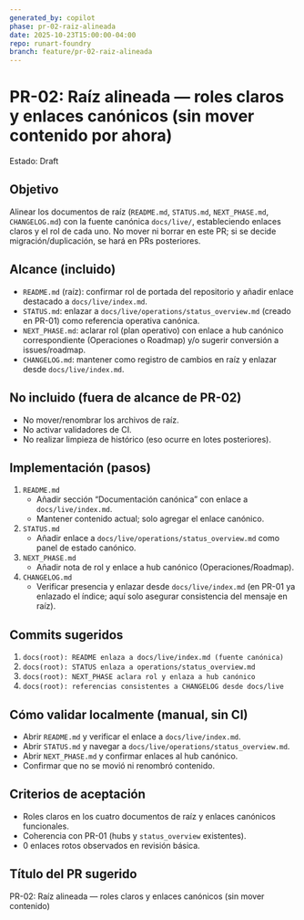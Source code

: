 ```yaml
---
generated_by: copilot
phase: pr-02-raiz-alineada
date: 2025-10-23T15:00:00-04:00
repo: runart-foundry
branch: feature/pr-02-raiz-alineada
---
```


# PR-02: Raíz alineada — roles claros y enlaces canónicos (sin mover contenido por ahora)

Estado: Draft

## Objetivo
Alinear los documentos de raíz (`README.md`, `STATUS.md`, `NEXT_PHASE.md`, `CHANGELOG.md`) con la fuente canónica `docs/live/`, estableciendo enlaces claros y el rol de cada uno. No mover ni borrar en este PR; si se decide migración/duplicación, se hará en PRs posteriores.

## Alcance (incluido)
- `README.md` (raíz): confirmar rol de portada del repositorio y añadir enlace destacado a `docs/live/index.md`.
- `STATUS.md`: enlazar a `docs/live/operations/status_overview.md` (creado en PR-01) como referencia operativa canónica.
- `NEXT_PHASE.md`: aclarar rol (plan operativo) con enlace a hub canónico correspondiente (Operaciones o Roadmap) y/o sugerir conversión a issues/roadmap.
- `CHANGELOG.md`: mantener como registro de cambios en raíz y enlazar desde `docs/live/index.md`.

## No incluido (fuera de alcance de PR-02)
- No mover/renombrar los archivos de raíz.
- No activar validadores de CI.
- No realizar limpieza de histórico (eso ocurre en lotes posteriores).

## Implementación (pasos)
1) `README.md`
	- Añadir sección “Documentación canónica” con enlace a `docs/live/index.md`.
	- Mantener contenido actual; solo agregar el enlace canónico.
2) `STATUS.md`
	- Añadir enlace a `docs/live/operations/status_overview.md` como panel de estado canónico.
3) `NEXT_PHASE.md`
	- Añadir nota de rol y enlace a hub canónico (Operaciones/Roadmap).
4) `CHANGELOG.md`
	- Verificar presencia y enlazar desde `docs/live/index.md` (en PR-01 ya enlazado el índice; aquí solo asegurar consistencia del mensaje en raíz).

## Commits sugeridos
1) `docs(root): README enlaza a docs/live/index.md (fuente canónica)`
2) `docs(root): STATUS enlaza a operations/status_overview.md`
3) `docs(root): NEXT_PHASE aclara rol y enlaza a hub canónico`
4) `docs(root): referencias consistentes a CHANGELOG desde docs/live`

## Cómo validar localmente (manual, sin CI)
- Abrir `README.md` y verificar el enlace a `docs/live/index.md`.
- Abrir `STATUS.md` y navegar a `docs/live/operations/status_overview.md`.
- Abrir `NEXT_PHASE.md` y confirmar enlaces al hub canónico.
- Confirmar que no se movió ni renombró contenido.

## Criterios de aceptación
- Roles claros en los cuatro documentos de raíz y enlaces canónicos funcionales.
- Coherencia con PR-01 (hubs y `status_overview` existentes).
- 0 enlaces rotos observados en revisión básica.

## Título del PR sugerido
PR-02: Raíz alineada — roles claros y enlaces canónicos (sin mover contenido)
